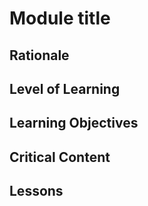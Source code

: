 # Module title

## Rationale

## Level of Learning

## Learning Objectives

## Critical Content

## Lessons
